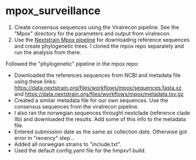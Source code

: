 # mpox_surveillance

1) Create consensus sequences using the Viralrecon pipeline. See the "Mpox" directory for the parameters and output from viralrecon.
2) Use the [Nextstrain Mpox pipeline](https://github.com/nextstrain/mpox) for downloading reference sequences and create phylogenetic trees. I cloned the mpox repo separately and run the analysis from there. 

Followed the "phylogenetic" pipeline in the mpox repo:

- Downloaded the references sequences from NCBI and metadata file using these links: https://data.nextstrain.org/files/workflows/mpox/sequences.fasta.xz and https://data.nextstrain.org/files/workflows/mpox/metadata.tsv.gz
- Created a similar metadata file for our own sequences. Use the consensus sequences from the viralrecon pipeline.
- I also ran the norwegian sequences throught nextclade (reference clade IIb) and downloaded the results. Add some of this info to the metadata file.
- Entered submission date as the same as collection date. Otherwise got error in "recency" step...
- Added all norwegian strains to "include.txt".
- Used the default config.yaml file for the hmpxv1 build. 